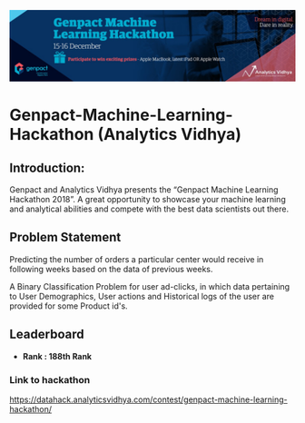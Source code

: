 ![title](hackathon.jpg)

# Genpact-Machine-Learning-Hackathon (Analytics Vidhya)

## Introduction: 
Genpact and Analytics Vidhya presents the “Genpact Machine Learning Hackathon 2018”. A great opportunity to showcase your machine learning and analytical abilities and compete with the best data scientists out there.

## Problem Statement

Predicting the number of orders a particular center would receive in following weeks based on the data of previous weeks.

A Binary Classification Problem for user ad-clicks, in which data pertaining to User Demographics, User actions and Historical logs of the user are provided for some Product id's.

## Leaderboard
* **Rank : 188th Rank**

### Link to hackathon
https://datahack.analyticsvidhya.com/contest/genpact-machine-learning-hackathon/


